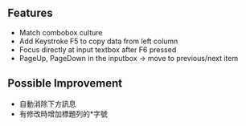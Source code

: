 ## Features
- Match combobox culture
- Add Keystroke F5 to copy data from left column
- Focus directly at input textbox after F6 pressed
- PageUp, PageDown in the inputbox -> move to previous/next item


## Possible Improvement
  - 自動消除下方訊息
  - 有修改時增加標題列的*字號
